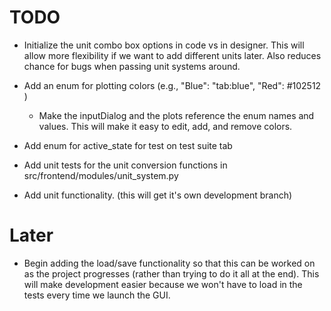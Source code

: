 # TODO

* Initialize the unit combo box options in code vs in designer. This will allow
    more flexibility if we want to add different units later. Also reduces chance
    for bugs when passing unit systems around.

* Add an enum for plotting colors (e.g., "Blue": "tab:blue", "Red": #102512 )
    * Make the inputDialog and the plots reference the enum names and values.
    This will make it easy to edit, add, and remove colors.

* Add enum for active_state for test on test suite tab

* Add unit tests for the unit conversion functions in src/frontend/modules/unit_system.py

* Add unit functionality. (this will get it's own development branch)

# Later
* Begin adding the load/save functionality so that this can be worked on as the project progresses (rather than trying to do it all at the end). This will make development easier because we won't have to load in the tests every time we launch the GUI.

